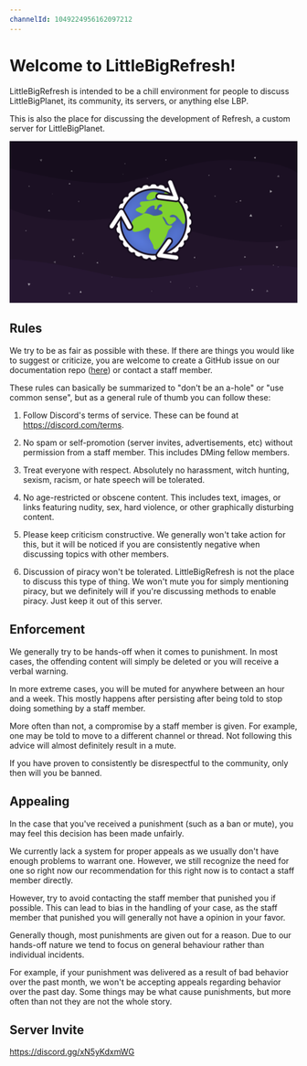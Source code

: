 ```yaml
---
channelId: 1049224956162097212
---
```

# Welcome to LittleBigRefresh!

LittleBigRefresh is intended to be a chill environment for people to discuss LittleBigPlanet, its community, its servers, or anything else LBP.

This is also the place for discussing the development of Refresh, a custom server for LittleBigPlanet.

![LittleBigRefresh Banner](https://raw.githubusercontent.com/LittleBigRefresh/Branding/main/banners/refresh_banner_1080x_notext.png)

## Rules

We try to be as fair as possible with these. If there are things you would like to suggest or criticize, you are welcome to create a GitHub issue on our documentation repo ([here](https://github.com/LittleBigRefresh/Docs/issues/new)) or contact a staff member.

These rules can basically be summarized to "don't be an a-hole" or "use common sense", but as a general rule of thumb you can follow these:

1. Follow Discord's terms of service. These can be found at <https://discord.com/terms>.

2. No spam or self-promotion (server invites, advertisements, etc) without permission from a staff member. This includes DMing fellow members.

3. Treat everyone with respect. Absolutely no harassment, witch hunting, sexism, racism, or hate speech will be tolerated.

4. No age-restricted or obscene content. This includes text, images, or links featuring nudity, sex, hard violence, or other graphically disturbing content.

5. Please keep criticism constructive. We generally won't take action for this, but it will be noticed if you are consistently negative when discussing topics with other members.

6. Discussion of piracy won't be tolerated. LittleBigRefresh is not the place to discuss this type of thing. We won't mute you for simply mentioning piracy, but we definitely will if you're discussing methods to enable piracy. Just keep it out of this server.

## Enforcement

We generally try to be hands-off when it comes to punishment. In most cases, the offending content will simply be deleted or you will receive a verbal warning.

In more extreme cases, you will be muted for anywhere between an hour and a week. This mostly happens after persisting after being told to stop doing something by a staff member.

More often than not, a compromise by a staff member is given. For example, one may be told to move to a different channel or thread. Not following this advice will almost definitely result in a mute.

If you have proven to consistently be disrespectful to the community, only then will you be banned.

## Appealing

In the case that you've received a punishment (such as a ban or mute), you may feel this decision has been made unfairly.

We currently lack a system for proper appeals as we usually don't have enough problems to warrant one. However, we still recognize the need for one so right now our recommendation for this right now is to contact a staff member directly.

However, try to avoid contacting the staff member that punished you if possible. This can lead to bias in the handling of your case, as the staff member that punished you will generally not have a opinion in your favor.

Generally though, most punishments are given out for a reason. Due to our hands-off nature we tend to focus on general behaviour rather than individual incidents.

For example, if your punishment was delivered as a result of bad behavior over the past month, we won't be accepting appeals regarding behavior over the past day. Some things may be what cause punishments, but more often than not they are not the whole story.

## Server Invite

https://discord.gg/xN5yKdxmWG
